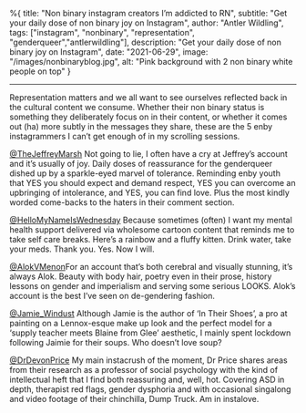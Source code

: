 %{
title: "Non binary instagram creators I’m addicted to RN",
subtitle: "Get your daily dose of non binary joy on Instagram",
author: "Antler Wildling",
tags: ["instagram", "nonbinary", "representation", "genderqueer","antlerwildling"],
description: "Get your daily dose of non binary joy on Instagram",
date: "2021-06-29",
image: "/images/nonbinaryblog.jpg",
alt: "Pink background with 2 non binary white people on top"
}

---

Representation matters and we all want to see ourselves reflected back in the cultural content we consume. Whether their non binary status is something they deliberately focus on in their content, or whether it comes out (ha) more subtly in the messages they share, these are the 5 enby instagrammers I can’t get enough of in my scrolling sessions.

[@TheJeffreyMarsh](https://www.instagram.com/TheJeffreyMarsh/) Not going to lie, I often have a cry at Jeffrey’s account and it’s usually of joy. Daily doses of reassurance for the genderqueer dished up by a sparkle-eyed marvel of tolerance. Reminding enby youth that YES you should expect and demand respect, YES you can overcome an upbringing of intolerance, and YES, you can find love. Plus the most kindly worded come-backs to the haters in their comment section. 

[@HelloMyNameIsWednesday](https://www.instagram.com/HelloMyNameIsWednesday/) Because sometimes (often) I want my mental health support delivered via wholesome cartoon content that reminds me to take self care breaks. Here’s a rainbow and a fluffy kitten. Drink water, take your meds. Thank you. Yes. Now I will. 

[@AlokVMenon](https://www.instagram.com/AlokVMenon)For an account that’s both cerebral and visually stunning, it’s always Alok. Beauty with body hair, poetry even in their prose, history lessons on gender and imperialism and serving some serious LOOKS. Alok’s account is the best I’ve seen on de-gendering fashion.

[@Jamie_Windust](https://www.instagram.com/jamie_windust/?hl=en) Although Jamie is the author of ‘In Their Shoes’, a pro at painting on a Lennox-esque make up look and the perfect model for a ‘supply teacher meets Blaine from Glee’ aesthetic, I mainly spent lockdown following Jaimie for their soups. Who doesn’t love soup?

[@DrDevonPrice](https://www.instagram.com/DrDevonPrice/) My main instacrush of the moment, Dr Price shares areas from their research as a professor of social psychology with the kind of intellectual heft that I find both reassuring and, well, hot. Covering ASD in depth, therapist red flags, gender dysphoria and with occasional singalong and video footage of their chinchilla, Dump Truck. Am in instalove.

